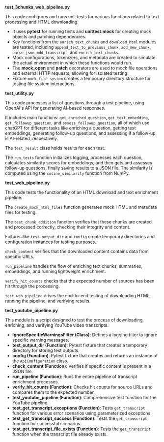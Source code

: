 **test_3chunks_web_pipeline.py**

This code configures and runs unit tests for various functions related to text processing and HTML downloading. 

- It uses **pytest** for running tests and **unittest.mock** for creating mock objects and patching dependencies.
- Key functions from the `enrich_text_chunks` and `download_html` modules are tested, including `append_text_to_previous_chunk`, `add_new_chunk`, `parse_json_mdd_transcript`, and `enrich_text_chunks`.
- Mock configurations, tokenizers, and metadata are created to simulate the actual environment in which these functions would run.
- The **mock_open** and **patch** decorators are used to mock file operations and external HTTP requests, allowing for isolated testing.
- Fixture `mock_file_system` creates a temporary directory structure for testing file system interactions.

**test_utility.py**

This code processes a list of questions through a test pipeline, using OpenAI's API for generating AI-based responses. 

It includes main functions: `get_enriched_question`, `get_text_embedding`, `get_followup_question`, and `assess_followup_question`, all of which use chatGPT for different tasks like enriching a question, getting text embeddings, generating follow-up questions, and assessing if a follow-up is AI-related, respectively. 

The `test_result` class holds results for each test. 

The `run_tests` function initializes logging, processes each question, calculates similarity scores for embeddings, and then gets and assesses follow-up questions, finally saving results to a JSON file. The similarity is computed using the `cosine_similarity` function from NumPy.

**test_web_pipeline.py**

This code tests the functionality of an HTML download and text enrichment pipeline. 

The `create_mock_html_files` function generates mock HTML and metadata files for testing. 

The `test_chunk_addition` function verifies that these chunks are created and processed correctly, checking their integrity and content.

Fixtures like `test_output_dir` and `config` create temporary directories and configuration instances for testing purposes. 

`check_content` verifies that the downloaded content contains data from specific URLs.

`run_pipeline` handles the flow of enriching text chunks, summaries, embeddings, and running lightweight enrichment.

`verify_hit_counts` checks that the expected number of sources has been hit through the processing.

`test_web_pipeline` drives the end-to-end testing of downloading HTML, running the pipeline, and verifying results.

**test_youtube_pipeline.py**

This module is a script designed to test the process of downloading, enriching, and verifying YouTube video transcripts.

- **IgnoreSpecificWarningsFilter (Class)**: Defines a logging filter to ignore specific warning messages.
- **test_output_dir (Function)**: Pytest fixture that creates a temporary directory for storing test outputs.
- **config (Function)**: Pytest fixture that creates and returns an instance of the `ApiConfiguration` class.
- **check_content (Function)**: Verifies if specific content is present in a JSON file.
- **run_pipeline (Function)**: Runs the entire pipeline of transcript enrichment processes.
- **verify_hit_counts (Function)**: Checks hit counts for source URLs and compares them to the expected number.
- **test_youtube_pipeline (Function)**: Comprehensive test function for the YouTube pipeline.
- **test_get_transcript_exceptions (Function)**: Tests `get_transcript` function for various error scenarios using parameterized exceptions.
- **test_get_transcript_success (Function)**: Tests the `get_transcript` function for successful scenarios.
- **test_get_transcript_file_exists (Function)**: Tests the `get_transcript` function when the transcript file already exists.

